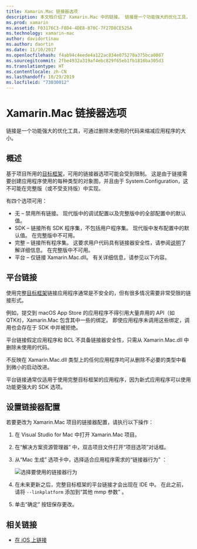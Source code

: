 ```yaml
---
title: Xamarin.Mac 链接器选项
description: 本文档介绍了 Xamarin.Mac 中的链接。 链接是一个功能强大的优化工具，可通过删除未使用的代码来缩减应用程序的大小。
ms.prod: xamarin
ms.assetid: F03176C3-F8D4-4DE8-870C-7F27D8CE525A
ms.technology: xamarin-mac
author: davidortinau
ms.author: daortin
ms.date: 11/10/2017
ms.openlocfilehash: f4ab94c4eede4a122ac834e075270a375bca0807
ms.sourcegitcommit: 2fbe4932a319af4ebc829f65eb1fb1816ba305d3
ms.translationtype: HT
ms.contentlocale: zh-CN
ms.lasthandoff: 10/29/2019
ms.locfileid: "73030012"
---
```

# <a name="xamarinmac-linker-options"></a>Xamarin.Mac 链接器选项

 链接是一个功能强大的优化工具，可通过删除未使用的代码来缩减应用程序的大小。

## <a name="overview"></a>概述

基于项目所用的[目标框架](~/mac/platform/target-framework.md)，可用的链接器选项可能会受到限制。 这是由于链接需要创建应用程序使用的每种类型的对象图，并且由于 System.Configuration，这不可能在完整版（或不受支持版）中实现。

有四个选项可用：

-  无 – 禁用所有链接。 现代版中的调试配置以及完整版中的全部配置中的默认值。
-  SDK – 链接所有 SDK 程序集，不包括用户程序集。 现代版中发布配置中的默认值。 在完整版中不可用。
-  完整 – 链接所有程序集。 这要求用户代码具有链接器安全性，请参阅[说明](~/ios/deploy-test/linker.md)了解详细信息。 在完整版中不可用。
-  平台 – 仅链接 Xamarin.Mac.dll。 有关详细信息，请参见以下内容。

## <a name="platform-linking"></a>平台链接

使用完整[目标框架](~/mac/platform/target-framework.md)链接应用程序通常是不安全的，但有很多情况需要非常受限的链接形式。

例如，提交到 macOS App Store 的应用程序不得引用大量弃用的 API（如 QTKit)，Xamarin.Mac 包含其中一些的绑定。 即使应用程序未调用这些绑定，调用也会存在于 SDK 中并被拒绝。

平台链接假定应用程序和 BCL 不具备链接器安全性，只需从 Xamarin.Mac.dll 中删除未使用的代码。 

不反映在 Xamarin.Mac.dll 类型上的任何应用程序均可从删除不必要的类型中看到微小的启动改进。

平台链接通常仅适用于使用完整目标框架的应用程序，因为新式应用程序可以使用功能更强大的 SDK 选项。

## <a name="setting-the-linker-configuration"></a>设置链接器配置

若要更改为 Xamarin.Mac 项目的链接器配置，请执行以下操作：

1. 在 Visual Studio for Mac 中打开 Xamarin.Mac 项目。
2. 在“解决方案资源管理器”   中，双击项目文件打开“项目选项”对话框。
3. 从“Mac 生成”  选项卡中，选择适合应用程序需求的“链接器行为”  ：

    ![选择要使用的链接器行为](linker-images/link-behavior.png "选择要使用的链接器行为")

4. 在未来更新之后，完整目标框架的平台链接才会出现在 IDE 中。 在此之前，请将 `--linkplatform` 添加到“其他 mmp 参数”  。
5. 单击“确定”  按钮保存更改。

## <a name="related-links"></a>相关链接

- [在 iOS 上链接](~/ios/deploy-test/linker.md)
